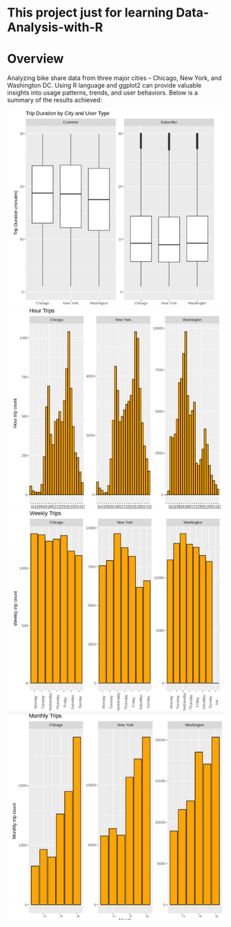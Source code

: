 # This project just for learning Data-Analysis-with-R

# Overview

Analyzing bike share data from three major cities – Chicago, New York, and Washington DC. 
Using R language and ggplot2 can provide valuable insights into usage patterns, trends, and user behaviors. 
Below is a summary of the results achieved:

![img.png](common_trip_from_start_to_end.png)
![img.png](hour.png)
![img.png](weekly.png)
![img.png](monthly.png)


